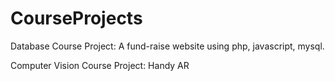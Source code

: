# CourseProjects
Database Course Project: 
A fund-raise website using php, javascript, mysql.



Computer Vision Course Project: 
Handy AR
